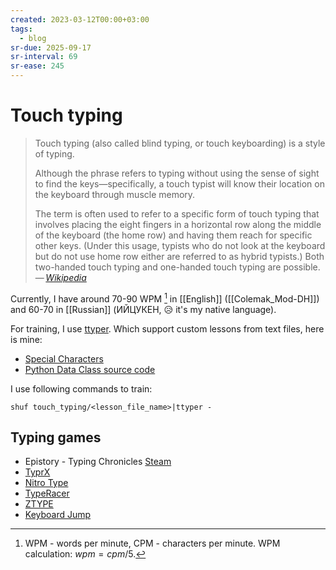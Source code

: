 ```yaml
---
created: 2023-03-12T00:00+03:00
tags:
  - blog
sr-due: 2025-09-17
sr-interval: 69
sr-ease: 245
---
```


# Touch typing

> Touch typing (also called blind typing, or touch keyboarding) is a style of
> typing.
>
> Although the phrase refers to typing without using the sense of sight to find
> the keys—specifically, a touch typist will know their location on the keyboard
> through muscle memory.
>
> The term is often used to refer to a specific form of touch typing that
> involves placing the eight fingers in a horizontal row along the middle of the
> keyboard (the home row) and having them reach for specific other keys. (Under
> this usage, typists who do not look at the keyboard but do not use home row
> either are referred to as hybrid typists.) Both two-handed touch typing and
> one-handed touch typing are possible.\
> — <cite>[Wikipedia](https://en.wikipedia.org/wiki/Touch_typing)</cite>

Currently, I have around 70-90 WPM [^1] in [[English]] ([[Colemak_Mod-DH]]) and
60-70 in [[Russian]] (ИЙЦУКЕН, 😥 it's my native language).

For training, I use [ttyper](https://github.com/max-niederman/ttyper). Which
support custom lessons from text files, here is mine:

- [Special Characters](./touch_typing/special_characters.txt)
- [Python Data Class source code](./touch_typing/dataclasses.txt)

I use following commands to train:

```
shuf touch_typing/<lesson_file_name>|ttyper -
```

## Typing games

- Epistory - Typing Chronicles
  [Steam](https://store.steampowered.com/app/398850/Epistory__Typing_Chronicles/)
- [TyprX](https://www.typrx.com/)
- [Nitro Type](https://www.nitrotype.com/)
- [TypeRacer](https://play.typeracer.com/)
- [ZTYPE](https://zty.pe/)
- [Keyboard Jump](https://www.typing.com/student/game/keyboard-jump)

[^1]: WPM - words per minute, CPM - characters per minute. WPM calculation:
$wpm = cpm / 5$.
